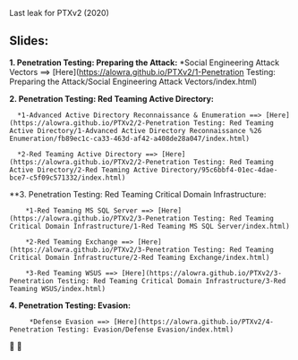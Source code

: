 Last leak for PTXv2 (2020)

## Slides:

**1. Penetration Testing: Preparing the Attack:**
    *Social Engineering Attack Vectors ==> [Here](https://alowra.github.io/PTXv2/1-Penetration Testing: Preparing the Attack/Social Engineering Attack Vectors/index.html)

**2. Penetration Testing: Red Teaming Active Directory:**
    
      *1-Advanced Active Directory Reconnaissance & Enumeration ==> [Here](https://alowra.github.io/PTXv2/2-Penetration Testing: Red Teaming Active Directory/1-Advanced Active Directory Reconnaissance %26 Enumeration/fb89ec1c-ca33-463d-af42-a408de28a047/index.html)
    
      *2-Red Teaming Active Directory ==> [Here](https://alowra.github.io/PTXv2/2-Penetration Testing: Red Teaming Active Directory/2-Red Teaming Active Directory/95c6bbf4-01ec-4dae-bce7-c5f09c571332/index.html)

**3. Penetration Testing: Red Teaming Critical Domain Infrastructure:
        
        *1-Red Teaming MS SQL Server ==> [Here](https://alowra.github.io/PTXv2/3-Penetration Testing: Red Teaming Critical Domain Infrastructure/1-Red Teaming MS SQL Server/index.html)

        *2-Red Teaming Exchange ==> [Here](https://alowra.github.io/PTXv2/3-Penetration Testing: Red Teaming Critical Domain Infrastructure/2-Red Teaming Exchange/index.html)

        *3-Red Teaming WSUS ==> [Here](https://alowra.github.io/PTXv2/3-Penetration Testing: Red Teaming Critical Domain Infrastructure/3-Red Teaming WSUS/index.html)

**4. Penetration Testing: Evasion:**
        
         *Defense Evasion ==> [Here](https://alowra.github.io/PTXv2/4-Penetration Testing: Evasion/Defense Evasion/index.html)


🍉 🍴
